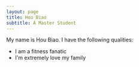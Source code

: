 ```yaml
---
layout: page
title: Hou Biao
subtitle: A Master Student
---
```


My name is Hou Biao. I have the following qualities:

- I am a fitness fanatic
- I'm extremely love my family
